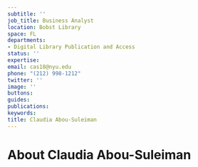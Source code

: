 ```yaml
---
subtitle: ''
job_title: Business Analyst
location: Bobst Library
space: FL
departments:
- Digital Library Publication and Access
status: ''
expertise: 
email: cas18@nyu.edu
phone: "(212) 998-1212"
twitter: ''
image: ''
buttons: 
guides: 
publications: 
keywords: 
title: Claudia Abou-Suleiman
---
```


# About Claudia Abou-Suleiman